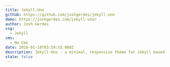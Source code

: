 ```yaml
---
title: Jekyll-Uno
github: https://github.com/joshgerdes/jekyll-uno
demo: https://joshgerdes.com/jekyll-uno/
author: Josh Gerdes
ssg:
  - Jekyll
cms:
  - No Cms
date: 2016-01-10T03:59:53.000Z
description: Jekyll-Uno - a minimal, responsive theme for Jekyll based on Uno for Ghost
stale: false
---
```

